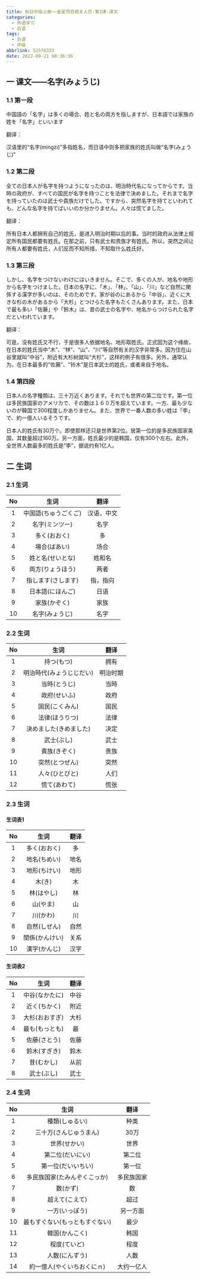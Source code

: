 ```yaml
---
title: 标日中级上册——金星项目相关人员-第3课-课文
categories:
  - 外语学习
  - 日语
tags:
  - 日语
  - 中级
abbrlink: 525f6333
date: 2022-09-21 08:36:36
---
```

## 一 课文——名字(みょうじ)

### 1.1 第一段

中国語の「名字」は多くの場合、姓と名の両方を指しますが、日本語では家族の姓を「名字」といいます

翻译：

汉语里的“名字(mingzi)”多指姓名，而日语中则多把家族的姓氏叫做“名字(みょうじ)”

<!--more-->

### 1.2 第二段

全ての日本人が名字を持つようになったのは、明治時代名になってからです。当時の政府が、すべての国民が名字を持つことを法律で決めました。それまで名字を持っていたのは武士や貴族だけでした。ですから、突然名字を持てといわれても、どんな名字を持てばいいのか分かりません。人々は慌てました。

翻译：

所有日本人都拥有自己的姓氏，是进入明治时期以后的事。当时的政府从法律上规定所有国民都要有姓氏。在那之前，只有武士和贵族才有姓氏。所以，突然之间让所有人都要有姓氏，人们反而不知所措，不知取什么姓氏好。

### 1.3 第三段

しかし、名字をつけないわけにはいきません。そこで、多くの人が、地名や地形から名字をつけました。日本の名字に、「木」、「林」、「山」、「川」など自然に関係する漢字が多いのは、そのためです。家が谷のにあるから「中谷」、近くに大きな杉の木があるから「大杉」とつけらた名字もたくさんあります。また、日本で最も多い「佐藤」や「鈴木」は、昔の武士の名字や、地名からつけられた名字だといわれています。

翻译：

可是，没有姓氏又不行，于是很多人依据地名、地形取姓氏。正式因为这个缘故，在日本的姓氏当中“木”、“林”、“山”、“川”等自然有关的汉字非常多。因为住在山谷里就叫“中谷”，附近有大杉树就叫“大杉”，这样的例子有很多。另外，通常认为，在日本最多的“佐藤”、“铃木”是日本武士的姓氏，或者来自于地名。

### 1.4 第四段

日本人の名字種類は、三十万近くあります。それでも世界の第二位です。第一位は多民族国家のアメリカで、その数は１６０万を超えています。一方、最も少ないのが韓国で300程度しかありません。また、世界で一番人数の多い姓は「李」で、約一億人いるそうです。

日本人的姓氏有30万个。即使那样还只是世界第2位。居第一位的是多民族国家美国，其数量超过160万。另一方面，姓氏最少的是韩国，仅有300个左右。此外，全世界人数最多的姓氏是“李”，据说约有1亿人。

## 二 生词

### 2.1 生词

|  No  |         生词         |    翻译    |
| :--: | :------------------: | :--------: |
|  1   | 中国語(ちゅうごくご) | 汉语，中文 |
|  2   |    名字(ミンツー)    |    名字    |
|  3   |     多く(おおく)     |     多     |
|  4   |     場合(ばあい)     |    场合    |
|  5   |   姓と名(せいとな)   |   姓和名   |
|  6   |   両方(りょうほう)   |    两者    |
|  7   |  指します(さします)  |  指，指向  |
|  8   |   日本語(にほんご)   |    日语    |
|  9   |     家族(かぞく)     |    家族    |
|  10  |    名字(みょうじ)    |    名字    |

### 2.2 生词

|  No  |           生词           |   翻译   |
| :--: | :----------------------: | :------: |
|  1   |        持つ(もつ)        |   拥有   |
|  2   | 明治時代(みょうじじだい) | 明治时期 |
|  3   |       当時(とうじ)       |   当時   |
|  4   |       政府(せいふ)       |   政府   |
|  5   |      国民(こくみん)      |   国民   |
|  6   |      法律(ほうりつ)      |   法律   |
|  7   |  決めました(きめました)  |   决定   |
|  8   |        武士(ぶし)        |   武士   |
|  9   |       貴族(きぞく)       |   贵族   |
|  10  |      突然(とつぜん)      |   突然   |
|  11  |      人々(ひとびと)      |   人们   |
|  12  |       慌て(あわて)       |   慌张   |

### 2.3 生词

#### 生词表1

|  No  |      生词      | 翻译 |
| :--: | :------------: | :--: |
|  1   |  多く(おおく)  |  多  |
|  2   |  地名(ちめい)  | 地名 |
|  3   |  地形(ちけい)  | 地形 |
|  4   |     木(き)     |  木  |
|  5   |   林(はやし)   |  林  |
|  6   |    山(やま)    |  山  |
|  7   |    川(かわ)    |  川  |
|  8   |  自然(しぜん)  | 自然 |
|  9   | 関係(かんけい) | 关系 |
|  10  |  漢字(かんじ)  | 汉字 |

#### 生词表2

|  No  |      生词      | 翻译 |
| :--: | :------------: | :--: |
|  1   | 中谷(なかたに) | 中谷 |
|  2   |  近く(ちかく)  | 附近 |
|  3   | 大杉(おおすぎ) | 大杉 |
|  4   | 最も(もっとも) |  最  |
|  5   |  佐藤(さとう)  | 佐藤 |
|  6   |  鈴木(すぎき)  | 鈴木 |
|  7   |   昔(むかし)   | 从前 |
|  8   |   武士(ぶし)   | 武士 |

### 2.4 生词

|  No  |              生词              |    翻译    |
| :--: | :----------------------------: | :--------: |
|  1   |         種類(しゅるい)         |    种类    |
|  2   |     三十万(さんじゅうまん)     |    30万    |
|  3   |          世界(せかい)          |    世界    |
|  4   |        第二位(だいにい)        |   第二位   |
|  5   |       第一位(だいいちい)       |   第一位   |
|  6   |  多民族国家(たみんぞくこっか)  | 多民族国家 |
|  7   |            数(かず)            |     数     |
|  8   |         超えて(こえて)         |    超过    |
|  9   |         一方(いっぽう)         |  另一方面  |
|  10  | 最もすぐない(もっともすぐない) |    最少    |
|  11  |         韓国(かんこく)         |    韩国    |
|  12  |          程度(ていど)          |    程度    |
|  13  |         人数(にんずう)         |    人数    |
|  14  |   約一億人(やくいちおくにｎ)   | 大约一亿人 |

